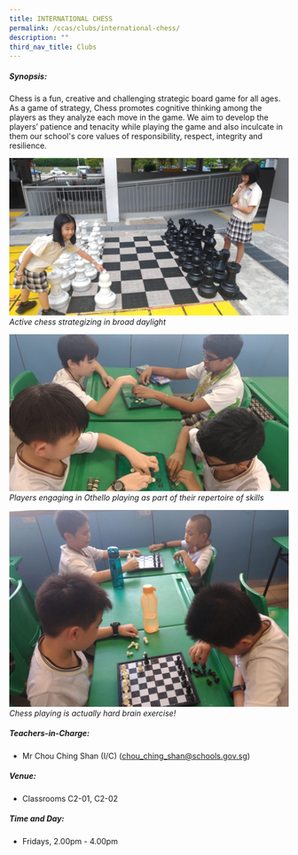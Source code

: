 ```yaml
---
title: INTERNATIONAL CHESS
permalink: /ccas/clubs/international-chess/
description: ""
third_nav_title: Clubs
---
```

##### Synopsis:
Chess is a fun, creative and challenging strategic board game for all ages. As a game of strategy, Chess promotes cognitive thinking among the players as they analyze each move in the game. We aim to develop the players’ patience and tenacity while playing the game and also inculcate in them our school's core values of responsibility, respect, integrity and resilience.

![](/images/CCAs/International%20Chess/CCA_Chess%20Club_2020_1.jpg)
*Active chess strategizing in broad daylight*

![](/images/CCAs/International%20Chess/CCA_Chess%20Club_2020_2.jpg)
*Players engaging in Othello playing as part of their repertoire of skills*

![](/images/CCAs/International%20Chess/CCA_Chess%20Club_2020_3.jpg)
*Chess playing is actually hard brain exercise!*

##### Teachers-in-Charge:  
* Mr Chou Ching Shan (I/C) (chou_ching_shan@schools.gov.sg)    

##### Venue:
* Classrooms C2-01, C2-02 

##### Time and Day:
* Fridays, 2.00pm - 4.00pm